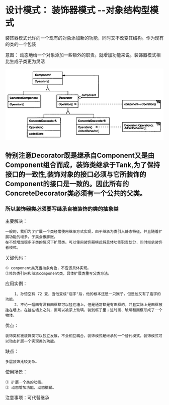 # 设计模式： 装饰器模式 --对象结构型模式

装饰器模式允许向一个现有的对象添加新的功能，同时又不改变其结构。作为现有的类的一个包装

意图： 动态地给一个对象添加一些额外的职责。就增加功能来说。装饰器模式相比生成子类更为灵活

![Image](https://github.com/ZzzYL9/design_pattern/blob/master/class_images/decorator.png)

## 特别注意Decorator既是继承自Component又是由Component组合而成，装饰类继承于Tank,为了保持接口的一致性,装饰对象的接口必须与它所装饰的Component的接口是一致的。因此所有的ConcreteDecorator类必须有一个公共的父类。
### 所以装饰器类必须要写继承自被装饰的类的抽象类


主要解决： 

    一般的，我们为了扩展一个类经常使用继承方式实现，由于继承为类引入静态特征，并且随着扩展功能的增多，子类会很膨胀。
    在不想增加很多子类的情况下扩展类。可以使用装饰器模式将具体功能职责划分，同时继承装饰者模式。

关键代码： 

    ① component类充当抽象角色，不应该具体实现。 
    ②修饰类引用和继承component类，具体扩展类重写父类方法。

应用实例： 

        1、孙悟空有 72 变，当他变成"庙宇"后，他的根本还是一只猴子，但是他又有了庙宇的功能。 
        2、不论一幅画有没有画框都可以挂在墙上，但是通常都是有画框的，并且实际上是画框被挂在墙上。在挂在墙上之前，画可以被蒙上玻璃，装到框子里；这时画、玻璃和画框形成了一个物体。

优点： 

    装饰类和被装饰类可以独立发展，不会相互耦合，装饰模式是继承的一个替代模式，装饰模式可以动态扩展一个实现类的功能。
    
缺点：

    多层装饰比较复杂。
    
使用场景：

    ① 扩展一个类的功能。
    ② 动态增加功能，动态撤销。
    
注意事项：可代替继承

